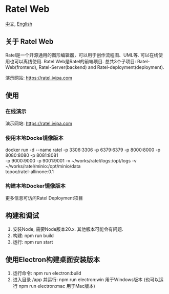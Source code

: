 # Ratel Web

[中文](README-CN.md), [English](README.md)

## 关于 Ratel Web

Ratel是一个开源通用的图形编辑器，可以用于创作流程图、UML等. 可以在线使用也可以离线使用.
Ratel Web是Ratel的前端项目. 总共3个子项目: Ratel-Web(frontend), Ratel-Server(backend) and Ratel-deployment(deployment).

演示网站: <https://ratel.ivipa.com>

## 使用

### 在线演示

演示网站: <https://ratel.ivipa.com>

### 使用本地Docke镜像版本

docker run -d --name ratel -p 3306:3306 -p 6379:6379 -p 8000:8000 -p 8080:8080 -p 8081:8081 \
    -p 9000:9000 -p 9001:9001 -v ~/works/ratel/logs:/opt/logs -v ~/works/ratel/minio:/opt/minio/data \
    topoo/ratel-allinone:0.1

### 构建本地Docker镜像版本

更多信息可访问Ratel Deployment项目

## 构建和调试

1. 安装Node, 需要Node版本20.x. 其他版本可能会有问题.
2. 构建: npm run build
3. 运行: npm run start

## 使用Electron构建桌面安装版本

1. 运行命令: npm run electron:build
2. 进入目录 /app 并运行: npm run electron:win 用于Windows版本 (也可以运行 npm run electron:mac 用于Mac版本)
